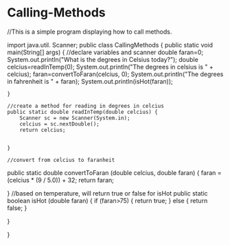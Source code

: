 # Calling-Methods
//This is a simple program displaying how to call methods.

import java.util. Scanner;
public class CallingMethods {
    public static void main(String[] args) {
        //declare variables and scanner
        double faran=0;
        System.out.println("What is the degrees in Celsius today?");
        double celcius=readInTemp(0);
        System.out.println("The degrees in celsius is " + celcius);
        faran=convertToFaran(celcius, 0);
        System.out.println("The degrees in fahrenheit is " + faran);
        System.out.println(isHot(faran));

    }

    //create a method for reading in degrees in celcius
    public static double readInTemp(double celcius) {
        Scanner sc = new Scanner(System.in);
        celcius = sc.nextDouble();
        return celcius;


    }

    //convert from celcius to faranheit
   public static double convertToFaran (double celcius, double faran) {
       faran = (celcius * (9 / 5.0)) + 32;
       return faran;


   }
   //based on temperature, will return true or false for isHot
   public static boolean isHot (double faran) {
        if (faran>75) {
            return true;
        }
        else {
            return false;
        }


   }


}
